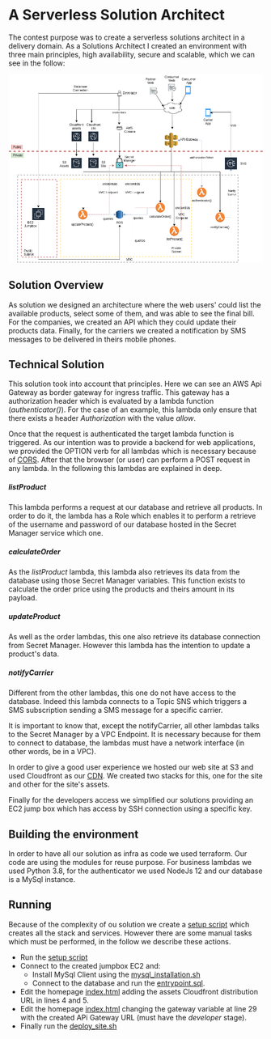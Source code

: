 # A Serverless Solution Architect
The contest purpose was to create a serverless solutions architect in a delivery domain.
As a Solutions Architect I created an environment with three main principles, high availability, secure and scalable, which we can see in the follow:

![solution](./resources/solution.png)

## Solution Overview
As solution we designed an architecture where the web users' could list the available products, select some of them, and was able to see the final bill. 
For the companies, we created an API which they could update their products data.
Finally, for the carriers we created a notification by SMS messages to be delivered in theirs mobile phones.

## Technical Solution
This solution took into account that principles. Here we can see an AWS Api Gateway as border gateway for ingress traffic. This gateway has a authorization header which is evaluated by a lambda function (_authenticator()_). For the case of an example, this lambda only ensure that there exists a header _Authorization_ with the value _allow_.

Once that the request is authenticated the target lambda function is triggered. As our intention was to provide a backend for web applications, we provided the OPTION verb for all lambdas which is necessary because of [CORS](https://developer.mozilla.org/en-US/docs/Web/HTTP/CORS). After that the browser (or user) can perform a POST request in any lambda. In the following this lambdas are explained in deep.

##### listProduct
This lambda performs a request at our database and retrieve all products. In order to do it, the lambda has a Role which enables it to perform a retrieve of the username and password of our database hosted in the Secret Manager service which one.

##### calculateOrder
As the _listProduct_ lambda, this lambda also retrieves its data from the database using those Secret Manager variables. This function exists to calculate the order price using the products and theirs amount in its payload.

##### updateProduct
As well as the order lambdas, this one also retrieve its database connection from Secret Manager. However this lambda has the intention to update a product's data.

##### notifyCarrier
Different from the other lambdas, this one do not have access to the database. Indeed this lambda connects to a Topic SNS which triggers a SMS subscription sending a SMS message for a specific carrier.

It is important to know that, except the notifyCarrier, all other lambdas talks to the Secret Manager by a VPC Endpoint. It is necessary because for them to connect to database, the lambdas must have a network interface (in other words, be in a VPC).

In order to give a good user experience we hosted our web site at S3 and used Cloudfront as our [CDN](https://en.wikipedia.org/wiki/Content_delivery_network). We created two stacks for this, one for the site and other for the site's assets.

Finally for the developers access we simplified our solutions providing an EC2 jump box which has access by SSH connection using a specific key.


## Building the environment
In order to have all our solution as infra as code we used terraform. Our code are using the modules for reuse purpose.
For business lambdas we used Python 3.8, for the authenticator we used NodeJs 12 and our database is a MySql instance.

## Running
Because of the complexity of ou solution we create a [setup script](setup.sh) which creates all the stack and services. However there are some manual tasks which must be performed, in the follow we describe these actions.
- Run the [setup script](setup.sh)
- Connect to the created jumpbox EC2 and:
    - Install MySql Client using the [mysql_installation.sh](usecases/order/database/assets/mysql_installation.sh)
    - Connect to the database and run the [entrypoint.sql](usecases/order/database/assets/entrypoint.sql).
- Edit the homepage [index.html](usecases/site/content/site/index.html) adding the assets Cloudfront distribution URL in lines 4 and 5.
- Edit the homepage [index.html](usecases/site/content/site/index.html) changing the gateway variable at line 29 with the created APi Gateway URL (must have the _developer_ stage).
- Finally run the [deploy_site.sh](deploy_site.sh)
